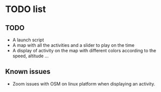 # TODO list    

## TODO
- A launch script
- A map with all the activities and a slider to play on the time
- A display of activity on the map with different colors according to the speed, altitude ...

## Known issues
- Zoom issues with OSM on linux platform when displaying an activity.